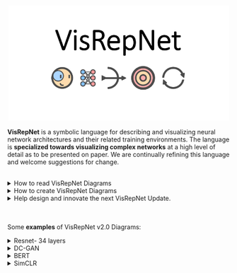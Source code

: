 <p align="center">
  <img src="https://github.com/joshclancy/VisRepNet/blob/main/extra/logo2.png"
	title="VisRepNet" width="500"/>
</p>

**VisRepNet** is a symbolic language for describing and visualizing neural network architectures and their related training environments. The language is **specialized towards visualizing complex networks** at a high level of detail as to be presented on paper. We are continually refining this language and welcome suggestions for change. 
<br/>
<br/>
<details><summary>How to read VisRepNet Diagrams</summary>


<h2> The Symbols within VisRepNet</h2>
VisRepNet aims to describe <b>all</b> neural networks and accurately visualize the differences between them. In striving towards this goal, we have created systems of visualization to represent as many niche cases as possible. This has resulted in <b>general representational systems</b>, but perhaps not obvious ones.  
<h3> Convolutions </h3>
A good example of this, is how VisRepNet represents a <b>convolutional layer</b>:</br></br>
<p align="center">
  <img src="https://github.com/joshclancy/VisRepNet/blob/main/png_readme/convolutions.png"
	title="Convolutions"  width="800"/>
</p>
This may seem to be overly complicated. However, this representational system allows us to represent various niche types of convolutions as well. For example, below we show: </br></br>
1. A <b>dilated</b> convolution </br>
2. A custom convolution found in <b>Axial Attention.</b> </br>
3. A convolution that allows for <b>parallel processing along the group dimension.</b> </br>
4. A <b>temporal</b> convolution. </br></br>

<p align="center">
  <img src="https://github.com/joshclancy/VisRepNet/blob/main/png_readme/convExamples.png"
	title="ConvolutionExamples"  width="1000"/>
</p>

<h3> Tensors </h3>

We employ another system of representation to visually describe a wide range of tensors. Simple tensors are represented simply and intuitively. However, we also provide a method of representing more complex tensors. This is done as shown below.

<p align="center">
  <img src="https://github.com/joshclancy/VisRepNet/blob/main/png_readme/tensorSymbolExplain.png"
	title="TensorSymbolExplain" width="1000"/>
</p>

We can mix and match channel, grouping, spatial, and temporal dimensions to produce a wide range of possible tensors. Below are some further examples:

<p align="center">
  <img src="https://github.com/joshclancy/VisRepNet/blob/main/png_readme/tensorcombotable.png"
	title="TensorComboTable" width="1000"/>
</p>

<h3> Other Neural Layers </h3>
Having a good system to represent and visualize tensors allows us to use those tensors to provide <b>context</b> to neural layers. 

<p align="center">
  <img src="https://github.com/joshclancy/VisRepNet/blob/main/png_readme/contextFromTensors.png"
	title="TensorContext" width="1000"/>
</p>

<h3> Other Symbols </h3>
Our other symbols tend to be intuitive. 

<p align="center">
  <img src="https://github.com/joshclancy/VisRepNet/blob/main/png_readme/otherFunctions2.png"
	title="OtherFunctions" width="600"/>
</p>

When we need to represent a function for which we have <b>no symbol</b>, we use the symbol closest to the new function with a label (e.g., use the downsample symbol to represent max pool) or we use our standard stand-in symbol with a label. 

<h2> The Organization of VisRepNet </h2>
We organize VisRepNet diagrams in <b>procedural abstraction</b> levels. There are three main levels. </br></br>

1.	Update Environment Level</br>
3.	Network Architecture Level </br>
4.	Lower Function Level </br>

<h3> Update Environment Level </h3>

In the Update Environment there is a system diagram that describes how the network is trained. This becomes particularly handy when a network is being trained in a new or obscure way. For example, below is DC-GANs training environment. We can see clearly that DC-Gan’s training involves an interaction between two networks. This interaction is both visualized and described.

<p align="center">
  <img src="https://github.com/joshclancy/VisRepNet/blob/main/png_readme/DCGan_trainingEnvironment.png"
	title="TensorContext" width="1000"/>
</p>

The system diagram visualization is organized within the INOMU framework. INOMU stands for <b>Input, Network, Output, Measure and Update</b>. Each function is placed within its appropriate section to create a predictable and intuitive system diagram. 

Based on our user studies, deep learning practitioners want a lot of information about the update environment. VisRepNet then provides a written area to accommodate for this. VisRepNet expect a description of the preprocessing, input/s, output/s, loss function, and update hyperparameters. On top of this we expect a general description of the idea behind the network (or area of improvement, if the diagram is accompanying an academic paper). 

<h3>Network Architecture Level</h3>

The network architecture level describes a network’s architecture with the use of abstracted functions. For example, the sigmoid and phi functions are described in detail in the next lower layer. 

<p align="center">
  <img src="https://github.com/joshclancy/VisRepNet/blob/main/png_readme/networkArchitecture.png"
	title="TensorContext" width="1000"/>
</p>

At this level we can see the general change in the shape of tensors as they travel through the network. 

<h3>Lower Function Level</h3>
At the lower function level, we get detailed descriptions of the functions within the neural network architecture. We aim to provide enough detail, so that one could use these diagrams to code up the network. 

<p align="center">
  <img src="https://github.com/joshclancy/VisRepNet/blob/main/png_readme/lowerFunctions.png"
	title="TensorContext" width="1000"/>
</p>

</details>

<details><summary>How to create VisRepNet Diagrams</summary>
<h2> Resources </h2>
<p>
	VisRepNet Diagrams are created in <b>draw.io</b>, a free open source diagramming tool. You can use it in the <a href="https://app.diagrams.net/"> browser</a> or you can download a <a href="https://www.diagrams.net/index.html"> desktop version </a>  <br/>
	
To get you started, we provide: <br/>
<ol>
	<li> A template draw.io document (See the <b>VisRepNet_templates.drawio</b> document in the github repo for latest version) </li>
	<li> An example draw.io document (See the <b>VisRepNet_examples.drawio</b> document in the github repo for the latest version) </li>
	<li> A library of signs to create VisRepNet diagrams. (See the <b>signset.xml</b> document in the Github repo for latest version) </li>
</ol>
</p>

</details>

<details><summary>Help design and innovate the next VisRepNet Update. </summary>
<p>
	To Do
</p>
</details>

<br/>
<br/>


Some **examples** of VisRepNet v2.0 Diagrams:
<details><summary>Resnet- 34 layers</summary>
<p>
	<img src="https://github.com/joshclancy/VisRepNet/blob/main/png_examples/Resnet.png"
	title="Resnet"/>
</p>
</details>

<details><summary>DC-GAN</summary>
<p>
	<img src="https://github.com/joshclancy/VisRepNet/blob/main/png_examples/DC-GAN.png"
	title="DC-GAN"/>
</p>
</details>

<details><summary>BERT</summary>
<p>
	<img src="https://github.com/joshclancy/VisRepNet/blob/main/png_examples/BERT.png"
	title="BERT"/>
</p>
</details>                                                                                                   

<details><summary>SimCLR</summary>
<p>
	<img src="https://github.com/joshclancy/VisRepNet/blob/main/png_examples/SimCLR-ContrastiveLearning.png"
	title="SimCLR"/>
</p>
</details>             
<br/>

